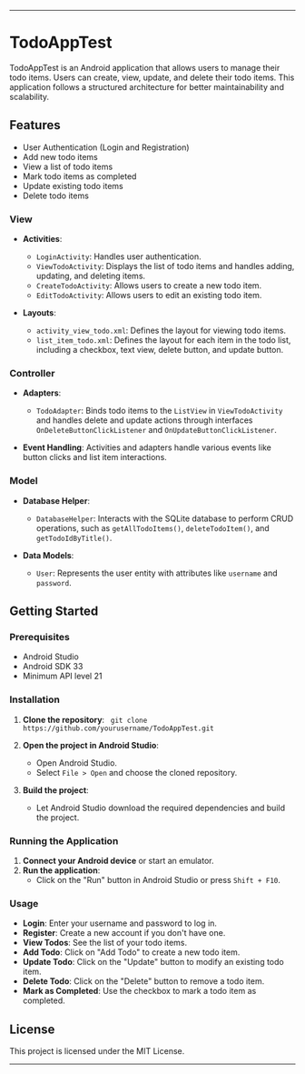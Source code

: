 
---

# TodoAppTest

TodoAppTest is an Android application that allows users to manage their todo items. Users can create, view, update, and delete their todo items. This application follows a structured architecture for better maintainability and scalability.

## Features

- User Authentication (Login and Registration)
- Add new todo items
- View a list of todo items
- Mark todo items as completed
- Update existing todo items
- Delete todo items

### View

- **Activities**:
  - `LoginActivity`: Handles user authentication.
  - `ViewTodoActivity`: Displays the list of todo items and handles adding, updating, and deleting items.
  - `CreateTodoActivity`: Allows users to create a new todo item.
  - `EditTodoActivity`: Allows users to edit an existing todo item.

- **Layouts**:
  - `activity_view_todo.xml`: Defines the layout for viewing todo items.
  - `list_item_todo.xml`: Defines the layout for each item in the todo list, including a checkbox, text view, delete button, and update button.

### Controller

- **Adapters**:
  - `TodoAdapter`: Binds todo items to the `ListView` in `ViewTodoActivity` and handles delete and update actions through interfaces `OnDeleteButtonClickListener` and `OnUpdateButtonClickListener`.

- **Event Handling**: Activities and adapters handle various events like button clicks and list item interactions.

### Model

- **Database Helper**:
  - `DatabaseHelper`: Interacts with the SQLite database to perform CRUD operations, such as `getAllTodoItems()`, `deleteTodoItem()`, and `getTodoIdByTitle()`.

- **Data Models**:
  - `User`: Represents the user entity with attributes like `username` and `password`.

## Getting Started

### Prerequisites

- Android Studio
- Android SDK 33
- Minimum API level 21

### Installation

1. **Clone the repository**:
   `  git clone https://github.com/yourusername/TodoAppTest.git `

2. **Open the project in Android Studio**:
   - Open Android Studio.
   - Select `File > Open` and choose the cloned repository.

3. **Build the project**:
   - Let Android Studio download the required dependencies and build the project.

### Running the Application

1. **Connect your Android device** or start an emulator.
2. **Run the application**:
   - Click on the "Run" button in Android Studio or press `Shift + F10`.

### Usage

- **Login**: Enter your username and password to log in.
- **Register**: Create a new account if you don't have one.
- **View Todos**: See the list of your todo items.
- **Add Todo**: Click on "Add Todo" to create a new todo item.
- **Update Todo**: Click on the "Update" button to modify an existing todo item.
- **Delete Todo**: Click on the "Delete" button to remove a todo item.
- **Mark as Completed**: Use the checkbox to mark a todo item as completed.

## License

This project is licensed under the MIT License.

---
